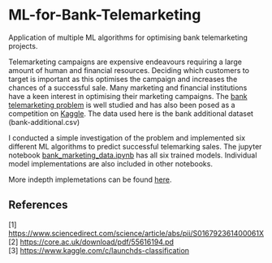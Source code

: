 # ML-for-Bank-Telemarketing
Application of multiple ML algorithms for optimising bank telemarketing projects. 

Telemarketing campaigns are expensive endeavours requiring a large amount of human and financial resources. Deciding which customers to target is important as this optimises the campaign and increases the chances of a successful sale. Many marketing and financial institutions have a keen interest in optimising their marketing campaigns. The [bank telemarketing problem](https://www.sciencedirect.com/science/article/abs/pii/S016792361400061X) is well studied and has also been posed as a competition on [Kaggle](https://www.kaggle.com/c/launchds-classification). The data used here is the bank additional dataset (bank-additional.csv)

I conducted a simple investigation of the problem and implemented six different ML algorithms to predict successful telemarking sales. The jupyter notebook [bank_marketing_data.ipynb](https://github.com/Crowts/ML-for-Bank-Telemarketing/blob/main/bank_marketing_data%20(RF%2C%20NB%2C%20LR%2C%20AdaBoost%2C%20SVM%2C%20ANN).ipynb) has all six trained models. Individual model implementations are also included in other notebooks. 

More indepth implemetations can be found [here](https://www.kaggle.com/c/launchds-classification). 


## References
[1] https://www.sciencedirect.com/science/article/abs/pii/S016792361400061X <br>
[2] https://core.ac.uk/download/pdf/55616194.pd <br>
[3] https://www.kaggle.com/c/launchds-classification
